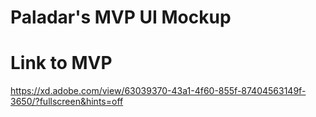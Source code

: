 # Paladar's MVP UI Mockup

# Link to MVP

https://xd.adobe.com/view/63039370-43a1-4f60-855f-87404563149f-3650/?fullscreen&hints=off
